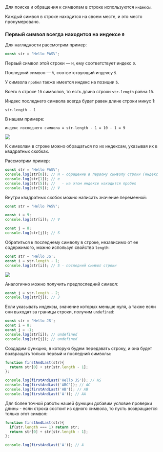 Для поиска и обращения к символам в строке используются `индексы`.

Каждый символ в строке находится на своем месте, и это место пронумеровано.

### Первый символ всегда находится на индексе `0`

Для наглядности рассмотрим пример:

```javascript
const str = 'Hello PASV';
```

Первый символ этой строки — `H`, ему соответствует индекс `0`. 

Последний символ — `V`, соответствующий индексу `9`. 

У символа `пробел` также имеется индекс на позиции `5`.

Всего в строке `10` символов, то есть длина строки `str.length` равна `10`.

Индекс последнего символа всегда будет равен длине строки минус 1:

`str.length - 1`

В нашем примере:

`индекс последнего символа = str.length - 1 = 10 - 1 = 9`

![](https://course-qa-basics.s3.us-west-1.amazonaws.com/str-length.png)

К символам в строке можно обращаться по их индексам, указывая их в квадратных скобках. 

Рассмотрим пример:

```javascript
const str = 'Hello PASV';
console.log(str[0]); // H - обращение в первому символу строки (индекс 0)
console.log(str[1]); // e
console.log(str[5]); //   - на этом индексе находится пробел
console.log(str[9]); // V
```

Внутри квадратных скобок можно написать значение переменной:

```javascript
const str = 'Hello PASV';

const i = 9;
console.log(str[i]); // V

const j = 8;
console.log(str[j]); // S
```

Обратиться к последнему символу в строке, независимо от ее содержимого, можно используя свойство `length`:

```javascript
const str = 'Hello JS';
const i = str.length - 1;
console.log(str[i]); // S - последний символ строки
```

![](https://course-qa-basics.s3.us-west-1.amazonaws.com/hello-pasv.png)

Аналогично можно получить предпоследний символ:

```javascript
const j = str.length - 2;
console.log(str[j]); // J
```

Если указывать индексы, значение которых меньше нуля, а также если они выходят за границы строки, получим `undefined`:

```javascript
const str = 'Hello JS';
const i = 8;
const j = -1;
console.log(str[i]); // undefined
console.log(str[j]); // undefined
```

Создадим функцию, в которую будем передавать строку, и она будет возвращать только первый и последний символы:

```javascript
function firstAndLast(str){
  return str[0] + str[str.length - 1];
};

console.log(firstAndLast('Hello JS')); // HS
console.log(firstAndLast('ABC')); // AC
console.log(firstAndLast('AB')); // AB
console.log(firstAndLast('A')); // AA
```

Для более точной работы нашей функции добавим условие проверки длины - если строка состоит из одного символа, то пусть возвращается только этот символ:

```javascript
function firstAndLast(str){
  if(str.length === 1) return str;
  return str[0] + str[str.length - 1];
};

console.log(firstAndLast('A')); // A
```